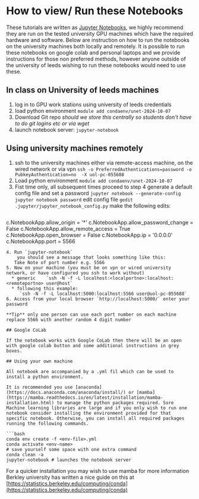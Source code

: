 # How to view/ Run these Notebooks

These tutorials are written as [Jupyter Notebooks](https://jupyter-notebook.readthedocs.io/en/stable/), we highly recommend they are run on the tested university GPU machines which have the required hardware and software. Below are instruction on how to run the notebooks on the university machines both locally and remotely. It is possible to run these notebooks on google colab and personal laptops and we provide instructions for those non preferred methods, however anyone outside of the university of leeds wishing to run these notebooks would need to use these. 

## In class on University of leeds machines

1. log in to GPU work stations using university of leeds credentials
2. load python environment `module add condaenv/unet-2024-10-07`
3. Download Git repo *should we store this centrally so students don't have to do git logins etc or via wget*
4. launch notebook server: `jupyter-notebook`

## Using university machines remotely

1. ssh to the university machines either via remote-access machine, on the wired network or via vpn
    `ssh -o PreferredAuthentications=password -o PubkeyAuthentication=no  -X uol-pc-055688`
2. Load python environment `module add condaenv/unet-2024-10-07`
3. Fist time only, all subsequent times proceed to step 4
    generate a default config file and set a password
    `jupyter notebook --generate-config`
    `jupyter notebook password`
    edit config file
    `gedit .jupyter/jupyter_notebook_config.py`
    make the following edits:
    ```
c.NotebookApp.allow_origin = '*'
c.NotebookApp.allow_password_change = False
c.NotebookApp.allow_remote_access = True
c.NotebookApp.open_browser = False
c.NotebookApp.ip = '0.0.0.0'
c.NotebookApp.port = 5566
```
4. Run `jupyter-notebook`
    you should see a message that looks something like this:
   Take Note of port number e.g. 5566
5. Now on your machine (you must be on vpn or wired university network, or have configured you ssh to work without)
  * generic    `ssh -N -f -L localhost:<localportno>:localhost:<remoteportno> user@host`
  * following this example:
     `ssh -N -f -L localhost:5000:localhost:5566 user@uol-pc-055688`
6. Access from your local browser `http://localhost:5000/` enter your password

**Tip** only one person can use each port number on each machine replace 5566 with another random 4 digit number 

## Google CoLab

If the notebook works with Google CoLab then there will be an open with google colab button and some additional instructions in grey boxes.

## Using your own machine

All notebook are accompanied by a .yml fil which can be used to install a python environment.

It is recommended you use [anaconda](https://docs.anaconda.com/anaconda/install/) or [mamba](https://mamba.readthedocs.io/en/latest/installation/mamba-installation.html) to manage the python packages required. Sore Machine learning libraries are large and if you only wish to run one notebook consider installing the environment provided for that specific notebook. Otherwise, you can install all required packages running the following commands.  

```bash
conda env create -f <env-file>.yml
conda activate <env-name>
# save yourself some space with one extra command
conda clean -a
jupyter-notebook # launches the notebook server
```

For a quicker installation you may wish to use mamba for more information Berkley university has written a nice guide on this at [https://statistics.berkeley.edu/computing/conda](https://statistics.berkeley.edu/computing/conda)